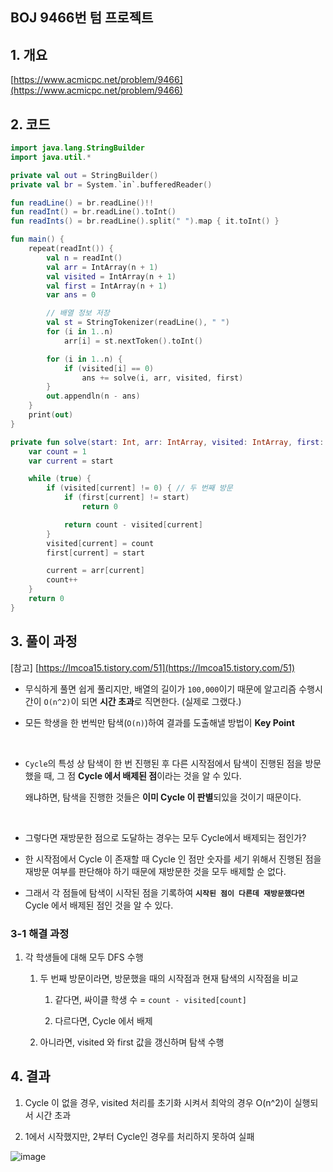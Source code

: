 ## BOJ 9466번 텀 프로젝트

## 1. 개요

[https://www.acmicpc.net/problem/9466](https://www.acmicpc.net/problem/9466)

## 2. 코드

```kotlin
import java.lang.StringBuilder
import java.util.*

private val out = StringBuilder()
private val br = System.`in`.bufferedReader()

fun readLine() = br.readLine()!!
fun readInt() = br.readLine().toInt()
fun readInts() = br.readLine().split(" ").map { it.toInt() }

fun main() {
    repeat(readInt()) {
        val n = readInt()
        val arr = IntArray(n + 1)
        val visited = IntArray(n + 1)
        val first = IntArray(n + 1)
        var ans = 0

        // 배열 정보 저장
        val st = StringTokenizer(readLine(), " ")
        for (i in 1..n)
            arr[i] = st.nextToken().toInt()

        for (i in 1..n) {
            if (visited[i] == 0)
                ans += solve(i, arr, visited, first)
        }
        out.appendln(n - ans)
    }
    print(out)
}

private fun solve(start: Int, arr: IntArray, visited: IntArray, first: IntArray): Int {
    var count = 1
    var current = start

    while (true) {
        if (visited[current] != 0) { // 두 번째 방문
            if (first[current] != start)
                return 0

            return count - visited[current]
        }
        visited[current] = count
        first[current] = start

        current = arr[current]
        count++
    }
    return 0
}
```

## 3. 풀이 과정

[참고] [https://lmcoa15.tistory.com/51](https://lmcoa15.tistory.com/51)

- 무식하게 풀면 쉽게 풀리지만, 배열의 길이가 `100,000`이기 때문에 알고리즘 수행시간이 `O(n^2)`이 되면 **시간 초과**로 직면한다. (실제로 그랬다.)

- 모든 학생을 한 번씩만 탐색(`O(n)`)하여 결과를 도출해낼 방법이 **Key Point**

</br>

- `Cycle`의 특성 상 탐색이 한 번 진행된 후 다른 시작점에서 탐색이 진행된 점을 방문했을 때, 그 점 **Cycle 에서 배제된 점**이라는 것을 알 수 있다.

    왜냐하면, 탐색을 진행한 것들은 **이미 Cycle 이 판별**되있을 것이기 때문이다.
    

</br>

- 그렇다면 재방문한 점으로 도달하는 경우는 모두 Cycle에서 배제되는 점인가?

- 한 시작점에서 Cycle 이 존재할 때 Cycle 인 점만 숫자를 세기 위해서 진행된 점을 재방문 여부를 판단해야 하기 때문에 재방문한 것을 모두 배제할 순 없다.

- 그래서 각 점들에 탐색이 시작된 점을 기록하여 **`시작된 점이 다른데 재방문했다면`** Cycle 에서 배제된 점인 것을 알 수 있다.

### 3-1 해결 과정

1. 각 학생들에 대해 모두 DFS 수행

    1. 두 번째 방문이라면, 방문했을 때의 시작점과 현재 탐색의 시작점을 비교
    
        1. 같다면, 싸이클 학생 수 = `count - visited[count]`
        
        2. 다르다면, Cycle 에서 배제
        
    2. 아니라면, visited 와 first 값을 갱신하며 탐색 수행

## 4. 결과

1. Cycle 이 없을 경우, visited 처리를 초기화 시켜서 최악의 경우 O(n^2)이 실행되서 시간 초과

2. 1에서 시작했지만, 2부터 Cycle인 경우를 처리하지 못하여 실패

![image](https://user-images.githubusercontent.com/24761073/89408089-d9d70f80-d75a-11ea-9ba7-e3116165c3e3.png)